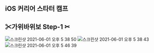 ## iOS 커리어 스타터 캠프 

## ✂가위바위보 Step-1 ✂
![스크린샷 2021-06-01 오후 5 38 50](https://user-images.githubusercontent.com/79059747/120294417-1fc01e00-c301-11eb-9d11-ab411302e719.png)
![스크린샷 2021-06-01 오후 5 38 43](https://user-images.githubusercontent.com/79059747/120294338-0dde7b00-c301-11eb-9641-32c45d80d32a.png)
![스크린샷 2021-06-01 오후 5 46 39](https://user-images.githubusercontent.com/79059747/120294624-572eca80-c301-11eb-9126-21903e495b19.png)



